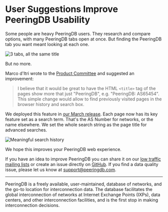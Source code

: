 # User Suggestions Improve PeeringDB Usability

Some people are heavy PeeringDB users. They research and compare options, with many PeeringDB tabs open at once. But finding the PeeringDB tab you want meant looking at each one. 

![3 tabs, all the same title](images/multiple-tabs-one-title.png)

But no more. 

Marco d'Itri wrote to the [Product Committee](mailto:productcom@lists.peeringdb.com) and suggested an improvement:

> I believe that it would be great to have the HTML `<title>` tag of the pages show more that just "PeeringDB", e.g. "PeeringDB: AS65454". This simple change would allow to find previously visited pages in the browser history and search box.

We deployed this feature in [our March release](/release_notes/#release-2450). Each page now has its key feature set as a search term. That's the AS Number for networks, or the name elsewhere. We set the whole search string as the page title for advanced searches.

![Meaningful search history](images/recent_history_titles.png)

We hope this improves your PeeringDB web experience. 

If you have an idea to improve PeeringDB you can share it on our [low traffic mailing lists](https://docs.peeringdb.com/#mailing-lists) or create an issue directly on [GitHub](https://github.com/peeringdb/peeringdb). If you find a data quality issue, please let us know at <support@peeringdb.com>.

---

PeeringDB is a freely available, user-maintained, database of networks, and the go-to location for interconnection data. The database facilitates the global interconnection of networks at Internet Exchange Points (IXPs), data centers, and other interconnection facilities, and is the first stop in making interconnection decisions.
